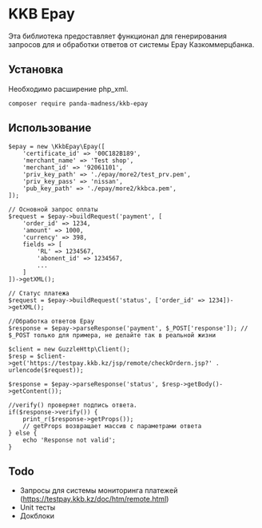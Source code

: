 # KKB Epay

Эта библиотека предоставляет функционал для генерирования запросов для и обработки ответов от системы Epay Казкоммерцбанка.

## Установка

Необходимо расширение php_xml.

```
composer require panda-madness/kkb-epay
```

## Использование

```
$epay = new \KkbEpay\Epay([
    'certificate_id' => '00C182B189',
    'merchant_name' => 'Test shop',
    'merchant_id' => '92061101',
    'priv_key_path' => './epay/more2/test_prv.pem',
    'priv_key_pass' => 'nissan',
    'pub_key_path' => './epay/more2/kkbca.pem',
]);

// Основной запрос оплаты
$request = $epay->buildRequest('payment', [
    'order_id' => 1234,
    'amount' => 1000,
    'currency' => 398,
    fields => [
        'RL' => 1234567,
        'abonent_id' => 1234567,
        ...
    ]
])->getXML();

// Статус платежа
$request = $epay->buildRequest('status', ['order_id' => 1234])->getXML();

//Обработка ответов Epay
$response = $epay->parseResponse('payment', $_POST['response']); // $_POST только для примера, не делайте так в реальной жизни

$client = new GuzzleHttp\Client();
$resp = $client->get('https://testpay.kkb.kz/jsp/remote/checkOrdern.jsp?' . urlencode($request));

$response = $epay->parseResponse('status', $resp->getBody()->getContent());

//verify() проверяет подпись ответа.
if($response->verify()) {
    print_r($response->getProps());
    // getProps возвращает массив с параметрами ответа
} else {
    echo 'Response not valid';
}
``` 

## Todo

- Запросы для системы мониторинга платежей (https://testpay.kkb.kz/doc/htm/remote.html)
- Unit тесты
- Докблоки